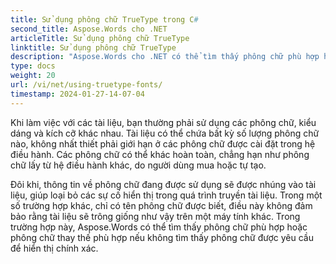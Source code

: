 ```yaml
---
title: Sử dụng phông chữ TrueType trong C#
second_title: Aspose.Words cho .NET
articleTitle: Sử dụng phông chữ TrueType
linktitle: Sử dụng phông chữ TrueType
description: "Aspose.Words cho .NET có thể tìm thấy phông chữ phù hợp hoặc phông chữ thay thế phù hợp để hiển thị tài liệu chính xác bằng C#. Điều này đảm bảo rằng sự khác biệt giữa tài liệu được hiển thị và bản gốc là tối thiểu khi không có đủ thông tin về phông chữ."
type: docs
weight: 20
url: /vi/net/using-truetype-fonts/
timestamp: 2024-01-27-14-07-04
---
```


Khi làm việc với các tài liệu, bạn thường phải sử dụng các phông chữ, kiểu dáng và kích cỡ khác nhau. Tài liệu có thể chứa bất kỳ số lượng phông chữ nào, không nhất thiết phải giới hạn ở các phông chữ được cài đặt trong hệ điều hành. Các phông chữ có thể khác hoàn toàn, chẳng hạn như phông chữ lấy từ hệ điều hành khác, do người dùng mua hoặc tự tạo.

Đôi khi, thông tin về phông chữ đang được sử dụng sẽ được nhúng vào tài liệu, giúp loại bỏ các sự cố hiển thị trong quá trình truyền tài liệu. Trong một số trường hợp khác, chỉ có tên phông chữ được biết, điều này không đảm bảo rằng tài liệu sẽ trông giống như vậy trên một máy tính khác. Trong trường hợp này, Aspose.Words có thể tìm thấy phông chữ phù hợp hoặc phông chữ thay thế phù hợp nếu không tìm thấy phông chữ được yêu cầu để hiển thị chính xác.
